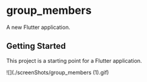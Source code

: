# group_members

A new Flutter application.

## Getting Started

This project is a starting point for a Flutter application.

![](./screenShots/group_members (1).gif)




